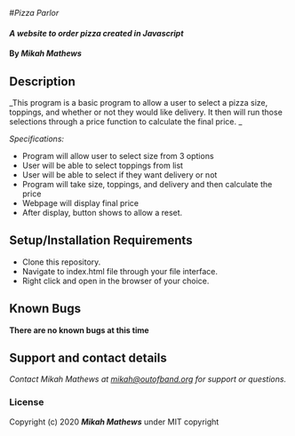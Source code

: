 #_Pizza Parlor_

#### _A website to order pizza created in Javascript_

#### By _**Mikah Mathews**_

## Description

_This program is a basic program to allow a user to
select a pizza size, toppings, and whether or not they would
like delivery. It then will run those selections through
a price function to calculate the final price. _

_Specifications:_
* Program will allow user to select size from 3 options
* User will be able to select toppings from list
* User will be able to select if they want delivery or not
* Program will take size, toppings, and delivery and then 
calculate the price
* Webpage will display final price
* After display, button shows to allow a reset.



## Setup/Installation Requirements

* Clone this repository.
* Navigate to index.html file through your file interface.
* Right click and open in the browser of your choice.


## Known Bugs

__There are no known bugs at this time__

## Support and contact details

_Contact Mikah Mathews at mikah@outofband.org for support or questions._

### License

Copyright (c) 2020 **_Mikah Mathews_** under MIT copyright


